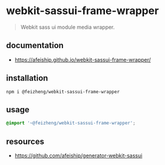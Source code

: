 # webkit-sassui-frame-wrapper
> Webkit sass ui module media wrapper.

## documentation
- https://afeiship.github.io/webkit-sassui-frame-wrapper/

## installation
```shell
npm i @feizheng/webkit-sassui-frame-wrapper
```

## usage
```scss
@import '~@feizheng/webkit-sassui-frame-wrapper';
```

## resources
- https://github.com/afeiship/generator-webkit-sassui
